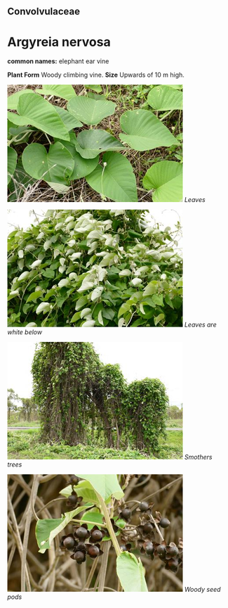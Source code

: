 ## Convolvulaceae
# Argyreia nervosa
**common names:** elephant ear vine

**Plant Form** Woody climbing vine. **Size** Upwards of 10 m high.


![Leaves](9479_P6930441.jpg)
   *Leaves* 

![Leaves are white below](9480_P6930443.jpg)
   *Leaves are white below* 

![Smothers trees](9538_P6930505.jpg)
   *Smothers trees* 

![Woody seed pods](9534_P6930500.jpg)
   *Woody seed pods* 


